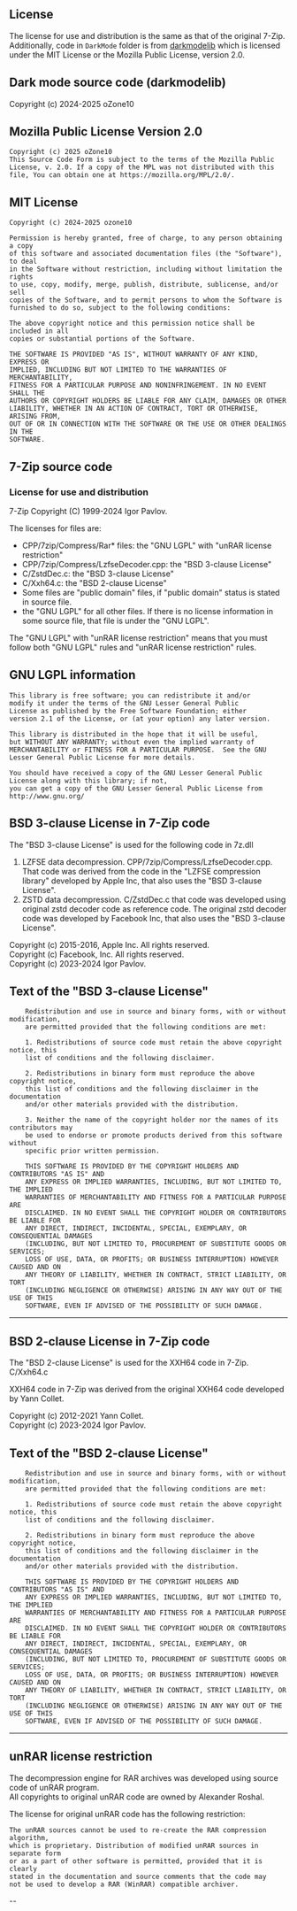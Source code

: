 ## License
The license for use and distribution is the same as that of the original 7-Zip.  
Additionally, code in `DarkMode` folder is from [darkmodelib](https://github.com/ozone10/darkmodelib) which is licensed under the MIT License or the Mozilla Public License, version 2.0.  

## Dark mode source code (darkmodelib)

Copyright (c) 2024-2025 oZone10

Mozilla Public License Version 2.0
--------------------

    Copyright (c) 2025 oZone10
    This Source Code Form is subject to the terms of the Mozilla Public
    License, v. 2.0. If a copy of the MPL was not distributed with this
    file, You can obtain one at https://mozilla.org/MPL/2.0/.

MIT License
--------------------

    Copyright (c) 2024-2025 ozone10

    Permission is hereby granted, free of charge, to any person obtaining a copy
    of this software and associated documentation files (the "Software"), to deal
    in the Software without restriction, including without limitation the rights
    to use, copy, modify, merge, publish, distribute, sublicense, and/or sell
    copies of the Software, and to permit persons to whom the Software is
    furnished to do so, subject to the following conditions:

    The above copyright notice and this permission notice shall be included in all
    copies or substantial portions of the Software.

    THE SOFTWARE IS PROVIDED "AS IS", WITHOUT WARRANTY OF ANY KIND, EXPRESS OR
    IMPLIED, INCLUDING BUT NOT LIMITED TO THE WARRANTIES OF MERCHANTABILITY,
    FITNESS FOR A PARTICULAR PURPOSE AND NONINFRINGEMENT. IN NO EVENT SHALL THE
    AUTHORS OR COPYRIGHT HOLDERS BE LIABLE FOR ANY CLAIM, DAMAGES OR OTHER
    LIABILITY, WHETHER IN AN ACTION OF CONTRACT, TORT OR OTHERWISE, ARISING FROM,
    OUT OF OR IN CONNECTION WITH THE SOFTWARE OR THE USE OR OTHER DEALINGS IN THE
    SOFTWARE.

## 7-Zip source code

### License for use and distribution


7-Zip Copyright (C) 1999-2024 Igor Pavlov.

The licenses for files are:

- CPP/7zip/Compress/Rar* files: the "GNU LGPL" with "unRAR license restriction"
- CPP/7zip/Compress/LzfseDecoder.cpp: the "BSD 3-clause License"
- C/ZstdDec.c: the "BSD 3-clause License"
- C/Xxh64.c: the "BSD 2-clause License"
- Some files are "public domain" files, if "public domain" status is stated in source file.
- the "GNU LGPL" for all other files. If there is no license information in
    some source file, that file is under the "GNU LGPL".

The "GNU LGPL" with "unRAR license restriction" means that you must follow both 
"GNU LGPL" rules and "unRAR license restriction" rules.




GNU LGPL information
--------------------

    This library is free software; you can redistribute it and/or
    modify it under the terms of the GNU Lesser General Public
    License as published by the Free Software Foundation; either
    version 2.1 of the License, or (at your option) any later version.

    This library is distributed in the hope that it will be useful,
    but WITHOUT ANY WARRANTY; without even the implied warranty of
    MERCHANTABILITY or FITNESS FOR A PARTICULAR PURPOSE.  See the GNU
    Lesser General Public License for more details.

    You should have received a copy of the GNU Lesser General Public
    License along with this library; if not, 
    you can get a copy of the GNU Lesser General Public License from
    http://www.gnu.org/




BSD 3-clause License in 7-Zip code
----------------------------------

The "BSD 3-clause License" is used for the following code in 7z.dll
1. LZFSE data decompression.
        CPP/7zip/Compress/LzfseDecoder.cpp.
    That code was derived from the code in the "LZFSE compression library" developed by Apple Inc,
    that also uses the "BSD 3-clause License".
2. ZSTD data decompression.
        C/ZstdDec.c
    that code was developed using original zstd decoder code as reference code.
    The original zstd decoder code was developed by Facebook Inc,
    that also uses the "BSD 3-clause License".

Copyright (c) 2015-2016, Apple Inc. All rights reserved.  
Copyright (c) Facebook, Inc. All rights reserved.  
Copyright (c) 2023-2024 Igor Pavlov.  

Text of the "BSD 3-clause License"
----------------------------------

        Redistribution and use in source and binary forms, with or without modification,
        are permitted provided that the following conditions are met:

        1. Redistributions of source code must retain the above copyright notice, this
        list of conditions and the following disclaimer.

        2. Redistributions in binary form must reproduce the above copyright notice,
        this list of conditions and the following disclaimer in the documentation
        and/or other materials provided with the distribution.

        3. Neither the name of the copyright holder nor the names of its contributors may
        be used to endorse or promote products derived from this software without
        specific prior written permission.

        THIS SOFTWARE IS PROVIDED BY THE COPYRIGHT HOLDERS AND CONTRIBUTORS "AS IS" AND
        ANY EXPRESS OR IMPLIED WARRANTIES, INCLUDING, BUT NOT LIMITED TO, THE IMPLIED
        WARRANTIES OF MERCHANTABILITY AND FITNESS FOR A PARTICULAR PURPOSE ARE
        DISCLAIMED. IN NO EVENT SHALL THE COPYRIGHT HOLDER OR CONTRIBUTORS BE LIABLE FOR
        ANY DIRECT, INDIRECT, INCIDENTAL, SPECIAL, EXEMPLARY, OR CONSEQUENTIAL DAMAGES
        (INCLUDING, BUT NOT LIMITED TO, PROCUREMENT OF SUBSTITUTE GOODS OR SERVICES;
        LOSS OF USE, DATA, OR PROFITS; OR BUSINESS INTERRUPTION) HOWEVER CAUSED AND ON
        ANY THEORY OF LIABILITY, WHETHER IN CONTRACT, STRICT LIABILITY, OR TORT
        (INCLUDING NEGLIGENCE OR OTHERWISE) ARISING IN ANY WAY OUT OF THE USE OF THIS
        SOFTWARE, EVEN IF ADVISED OF THE POSSIBILITY OF SUCH DAMAGE.

---




BSD 2-clause License in 7-Zip code
----------------------------------

  The "BSD 2-clause License" is used for the XXH64 code in 7-Zip.
    C/Xxh64.c

  XXH64 code in 7-Zip was derived from the original XXH64 code developed by Yann Collet.

  Copyright (c) 2012-2021 Yann Collet.  
  Copyright (c) 2023-2024 Igor Pavlov.

Text of the "BSD 2-clause License"
----------------------------------

        Redistribution and use in source and binary forms, with or without modification,
        are permitted provided that the following conditions are met:

        1. Redistributions of source code must retain the above copyright notice, this
        list of conditions and the following disclaimer.

        2. Redistributions in binary form must reproduce the above copyright notice,
        this list of conditions and the following disclaimer in the documentation
        and/or other materials provided with the distribution.

        THIS SOFTWARE IS PROVIDED BY THE COPYRIGHT HOLDERS AND CONTRIBUTORS "AS IS" AND
        ANY EXPRESS OR IMPLIED WARRANTIES, INCLUDING, BUT NOT LIMITED TO, THE IMPLIED
        WARRANTIES OF MERCHANTABILITY AND FITNESS FOR A PARTICULAR PURPOSE ARE
        DISCLAIMED. IN NO EVENT SHALL THE COPYRIGHT HOLDER OR CONTRIBUTORS BE LIABLE FOR
        ANY DIRECT, INDIRECT, INCIDENTAL, SPECIAL, EXEMPLARY, OR CONSEQUENTIAL DAMAGES
        (INCLUDING, BUT NOT LIMITED TO, PROCUREMENT OF SUBSTITUTE GOODS OR SERVICES;
        LOSS OF USE, DATA, OR PROFITS; OR BUSINESS INTERRUPTION) HOWEVER CAUSED AND ON
        ANY THEORY OF LIABILITY, WHETHER IN CONTRACT, STRICT LIABILITY, OR TORT
        (INCLUDING NEGLIGENCE OR OTHERWISE) ARISING IN ANY WAY OUT OF THE USE OF THIS
        SOFTWARE, EVEN IF ADVISED OF THE POSSIBILITY OF SUCH DAMAGE.

---




unRAR license restriction
-------------------------

The decompression engine for RAR archives was developed using source
code of unRAR program.  
All copyrights to original unRAR code are owned by Alexander Roshal.

The license for original unRAR code has the following restriction:

    The unRAR sources cannot be used to re-create the RAR compression algorithm,
    which is proprietary. Distribution of modified unRAR sources in separate form
    or as a part of other software is permitted, provided that it is clearly
    stated in the documentation and source comments that the code may
    not be used to develop a RAR (WinRAR) compatible archiver.

--

